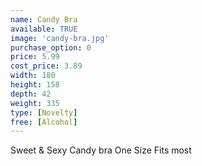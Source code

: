 ```yaml
---
name: Candy Bra
available: TRUE
image: 'candy-bra.jpg'
purchase_option: 0
price: 5.99
cost_price: 3.89
width: 180
height: 158
depth: 42
weight: 335
type: [Novelty]
free: [Alcohol]
---
```

Sweet & Sexy Candy bra One Size Fits most